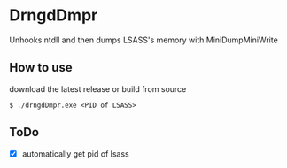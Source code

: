 # DrngdDmpr
Unhooks ntdll and then dumps LSASS's memory with MiniDumpMiniWrite

## How to use
download the latest release or build from source
```
$ ./drngdDmpr.exe <PID of LSASS>
```

## ToDo
- [X] automatically get pid of lsass
